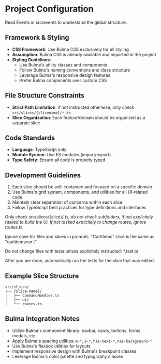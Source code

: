# Project Configuration

Read Events in src/events to understand the global structure.

## Framework & Styling

- **CSS Framework**: Use Bulma CSS exclusively for all styling
- **Assumption**: Bulma CSS is already available and imported in the project
- **Styling Guidelines**:
    - Use Bulma's utility classes and components
    - Follow Bulma's naming conventions and class structure
    - Leverage Bulma's responsive design features
    - Prefer Bulma components over custom CSS

## File Structure Constraints

- **Strict Path Limitation**: if not instructed otherwise, only check `src/slices/{slicename}/*.ts`
- **Slice Organization**: Each feature/domain should be organized as a separate slice

## Code Standards

- **Language**: TypeScript only
- **Module System**: Use ES modules (import/export)
- **Type Safety**: Ensure all code is properly typed

## Development Guidelines

1. Each slice should be self-contained and focused on a specific domain
2. Use Bulma's grid system, components, and utilities for all UI-related code
3. Maintain clear separation of concerns within each slice
4. Follow TypeScript best practices for type definitions and interfaces

Only check src/slices/{slice}/*.ts, do not check subfolders, if not explicitely tasked to build the UI.
If not tasked explicitely to change routes, ignore routes*.ts

Ignore case for files and slices in prompts. "CartItems" slice is the same as "cartitemsrun t"

Do not change files with tests unless explicitely instructed: *.test.ts

After you are done, automatically run the tests for the slice that was edited.

## Example Slice Structure

```
src/slices/
├── {slice-name}/
│   ├── CommandHandler.ts
│   ├── ui/
│   └── routes.ts
```

## Bulma Integration Notes

- Utilize Bulma's component library: navbar, cards, buttons, forms, modals, etc.
- Apply Bulma's spacing utilities: `m-*`, `p-*`, `has-text-*`, `has-background-*`
- Use Bulma's flexbox utilities for layouts
- Implement responsive design with Bulma's breakpoint classes
- Leverage Bulma's color palette and typography classes